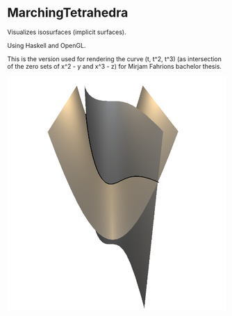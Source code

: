 MarchingTetrahedra
==================

Visualizes isosurfaces (implicit surfaces).

Using Haskell and OpenGL.

This is the version used for rendering the curve (t, t^2, t^3) (as intersection of the zero sets of x^2 - y and x^3 - z) for Mirjam Fahrions bachelor thesis.

![screenshot](/screenshots/curve_01.png)
